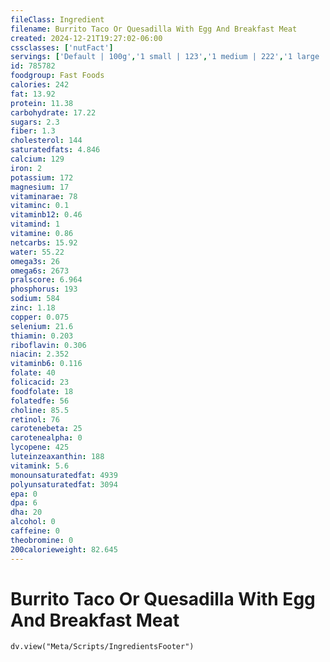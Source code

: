 ```yaml
---
fileClass: Ingredient
filename: Burrito Taco Or Quesadilla With Egg And Breakfast Meat
created: 2024-12-21T19:27:02-06:00
cssclasses: ['nutFact']
servings: ['Default | 100g','1 small | 123','1 medium | 222','1 large | 267','1 cup | 144']
id: 785782
foodgroup: Fast Foods
calories: 242
fat: 13.92
protein: 11.38
carbohydrate: 17.22
sugars: 2.3
fiber: 1.3
cholesterol: 144
saturatedfats: 4.846
calcium: 129
iron: 2
potassium: 172
magnesium: 17
vitaminarae: 78
vitaminc: 0.1
vitaminb12: 0.46
vitamind: 1
vitamine: 0.86
netcarbs: 15.92
water: 55.22
omega3s: 26
omega6s: 2673
pralscore: 6.964
phosphorus: 193
sodium: 584
zinc: 1.18
copper: 0.075
selenium: 21.6
thiamin: 0.203
riboflavin: 0.306
niacin: 2.352
vitaminb6: 0.116
folate: 40
folicacid: 23
foodfolate: 18
folatedfe: 56
choline: 85.5
retinol: 76
carotenebeta: 25
carotenealpha: 0
lycopene: 425
luteinzeaxanthin: 188
vitamink: 5.6
monounsaturatedfat: 4939
polyunsaturatedfat: 3094
epa: 0
dpa: 6
dha: 20
alcohol: 0
caffeine: 0
theobromine: 0
200calorieweight: 82.645
---
```


# Burrito Taco Or Quesadilla With Egg And Breakfast Meat

```dataviewjs
dv.view("Meta/Scripts/IngredientsFooter")
```
